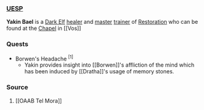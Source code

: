 ### [UESP](https://en.uesp.net/wiki/Morrowind:Yakin_Bael)
**Yakin Bael** is a [Dark Elf](https://en.uesp.net/wiki/Morrowind:Dark_Elf "Morrowind:Dark Elf") [healer](https://en.uesp.net/wiki/Morrowind:Healer_(class) "Morrowind:Healer (class)") and [master](https://en.uesp.net/wiki/Morrowind:Master_Trainers "Morrowind:Master Trainers") [trainer](https://en.uesp.net/wiki/Morrowind:Trainers "Morrowind:Trainers") of [Restoration](https://en.uesp.net/wiki/Morrowind:Restoration "Morrowind:Restoration") who can be found at the [Chapel](https://en.uesp.net/wiki/Morrowind:Vos_Chapel "Morrowind:Vos Chapel") in [[Vos]]
### Quests
* Borwen's Headache <sup>[1]</sup>
	* Yakin provides insight into [[Borwen]]'s affliction of the mind which has been induced by [[Dratha]]'s usage of memory stones.
### Source
1. [[OAAB Tel Mora]]